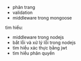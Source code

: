 - phân trang
- validation
- middleware trong mongoose

tìm hiểu:
- middleware trong nodejs
- bắt lỗi và xử lý lỗi trong nodejs
- tìm hiểu xác thực bằng jwt
- tìm hiểu phân quyền